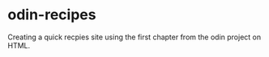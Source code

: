 # odin-recipes
Creating a quick recpies site using the first chapter from the odin project on HTML. 
